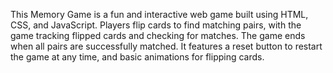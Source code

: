 This Memory Game is a fun and interactive web game built using HTML, CSS, and JavaScript. Players flip cards to find matching pairs, with the game tracking flipped cards and checking for matches. The game ends when all pairs are successfully matched. It features a reset button to restart the game at any time, and basic animations for flipping cards.
